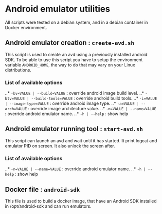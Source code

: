 # Android emulator utilities
All scripts were tested on a debian system, and in a debian container in Docker environment.

## Android emulator creation : `create-avd.sh`
This script is used to create an avd using a previously installed android SDK. To be able to use this script you have 
to setup the environment variable `ANDROID_HOME`, the way to do that may vary on your Linux distributions.

### List of available options
..* `-bv=VALUE | --build=VALUE` : override android image build level.
..* `-btv=VALUE | --build-tools=VALUE` : override android build tools.
..* `-i=VALUE | --image-type=VALUE` : override android image type.
..* `-a=VALUE | --arch=VALUE` : override image architecture value.
..* `-n=VALUE | --name=VALUE` : override android emulator name.
..* `-h | --help` : show help

## Android emulator running tool : `start-avd.sh`
This script can launch an avd and wait until it has started. It print logcat and emulator PID on screen.
It also unlock the screen after.

### List of available options
..* `-n=VALUE | --name=VALUE` : override android emulator name.
..* `-h | --help` : show help

## Docker file : `android-sdk`
This file is used to build a docker image, that have an Android SDK installed in /opt/android-sdk and can run emulators.